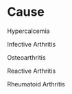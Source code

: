 # Cause

Hypercalcemia

Infective Arthritis

Osteoarthritis

Reactive Arthritis

Rheumatoid Arthritis
